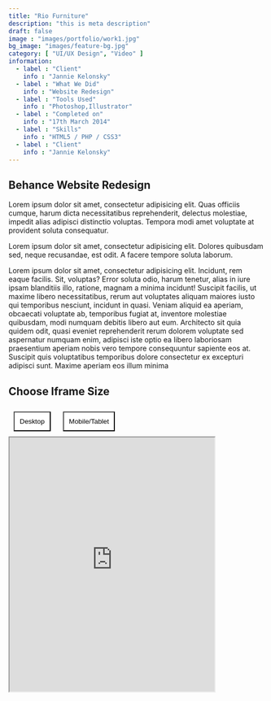 ```yaml
---
title: "Rio Furniture"
description: "this is meta description"
draft: false
image : "images/portfolio/work1.jpg"
bg_image: "images/feature-bg.jpg"
category: [ "UI/UX Design", "Video" ]
information:
  - label : "Client"
    info : "Jannie Kelonsky"
  - label : "What We Did"
    info : "Website Redesign"
  - label : "Tools Used"
    info : "Photoshop,Illustrator"
  - label : "Completed on"
    info : "17th March 2014"
  - label : "Skills"
    info : "HTML5 / PHP / CSS3"
  - label : "Client"
    info : "Jannie Kelonsky"
---
```


## Behance Website Redesign

Lorem ipsum dolor sit amet, consectetur adipisicing elit. Quas officiis cumque, harum dicta necessitatibus
reprehenderit, delectus molestiae, impedit alias adipisci distinctio voluptas. Tempora modi amet voluptate
at provident soluta consequatur.

Lorem ipsum dolor sit amet, consectetur adipisicing elit. Dolores quibusdam sed, neque recusandae, est
odit. A facere tempore soluta laborum.

Lorem ipsum dolor sit amet, consectetur adipisicing elit. Incidunt, rem eaque facilis. Sit, voluptas?
Error soluta odio, harum tenetur, alias in iure ipsam blanditiis illo, ratione, magnam a minima incidunt!
Suscipit facilis, ut maxime libero necessitatibus, rerum aut voluptates aliquam maiores iusto qui
temporibus nesciunt, incidunt in quasi. Veniam aliquid ea aperiam, obcaecati voluptate ab, temporibus
fugiat at, inventore molestiae quibusdam, modi numquam debitis libero aut eum. Architecto sit quia quidem
odit, quasi eveniet reprehenderit rerum dolorem voluptate sed aspernatur numquam enim, adipisci iste optio
ea libero laboriosam praesentium aperiam nobis vero tempore consequuntur sapiente eos at. Suscipit quis
voluptatibus temporibus dolore consectetur ex excepturi adipisci sunt. Maxime aperiam eos illum minima


  <title>Iframe Toggle Example</title>
  <style>
    /* CSS content here */
    /* Button styles */
    .button {
      background-color: white;
      color: black;
      padding: 10px;
      margin: 10px;
      cursor: pointer;
    }

    .button:hover {
      background-color: lightblue;
    }

    /* Iframe styles */
    #myIframe {
      transition: all 0.3s ease;
    }

    #myIframe.desktop {
      width: 100%;
      height: 800px;
    }

    #myIframe.mobile {
      width: 80%;
      height: 500px;
    }
  </style>

  <!-- Markdown content rendered as HTML here -->
  <h2>Choose Iframe Size</h2>
  <button class="button" id="desktopButton">Desktop</button>
  <button class="button" id="mobileButton">Mobile/Tablet</button>
  <iframe id="myIframe" class="mobile" src="https://osows.github.io/Academia/"></iframe>

  <script>
    // JavaScript content here
    document.getElementById('desktopButton').addEventListener('click', function() {
      var iframe = document.getElementById('myIframe');
      iframe.className = 'desktop';
    });

    document.getElementById('mobileButton').addEventListener('click', function() {
      var iframe = document.getElementById('myIframe');
      iframe.className = 'mobile';
    });
  </script>
